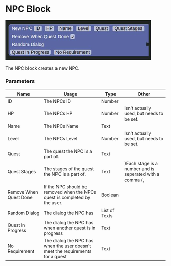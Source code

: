 # NPC Block

![NPC Block](../../images/quest/npc.jpg)

The NPC block creates a new NPC.

### Parameters

| Name                   | Usage                                                                          | Type          | Other                                                    |
|------------------------|--------------------------------------------------------------------------------|---------------|----------------------------------------------------------|
| ID                     | The NPCs ID                                                                    | Number        |                                                          |
| HP                     | The NPCs HP                                                                    | Number        | Isn't actually used, but needs to be set.                |
| Name                   | The NPCs Name                                                                  | Text          |                                                          |
| Level                  | The NPCs Level                                                                 | Number        | Isn't actually used, but needs to be set.                |
| Quest                  | The quest the NPC is a part of.                                                | Text          |                                                          |
| Quest Stages           | The stages of the quest the NPC is a part of.                                  | Text          | )Each stage is a number and is seperated with a comma (, |
| Remove When Quest Done | If the NPC should be removed when the NPCs quest is completed by the user.     | Boolean       |                                                          |
| Random Dialog          | The dialog the NPC has                                                         | List of Texts |                                                          |
| Quest In Progress      | The dialog the NPC has when another quest is in progress                       | Text          |                                                          |
| No Requirement         | The dialog the NPC has when the user doesn't meet the requirements for a quest | Text          |                                                          |